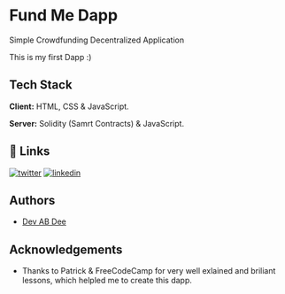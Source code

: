 
# Fund Me Dapp

Simple Crowdfunding Decentralized Application

This is my first Dapp :)

## Tech Stack

**Client:** HTML, CSS & JavaScript.

**Server:** Solidity (Samrt Contracts) & JavaScript.

## 🔗 Links
[![twitter](https://img.shields.io/badge/twitter-1DA1F2?style=for-the-badge&logo=twitter&logoColor=white)](https://twitter.com/DevABDee)
[![linkedin](https://img.shields.io/badge/linkedin-0A66C2?style=for-the-badge&logo=linkedin&logoColor=white)](https://www.linkedin.com/in/devabdee/)


## Authors

- [Dev AB Dee](https://www.github.com/devabdee)


## Acknowledgements

 - Thanks to Patrick & FreeCodeCamp for very well exlained and briliant lessons, which helpled me to create this dapp.

